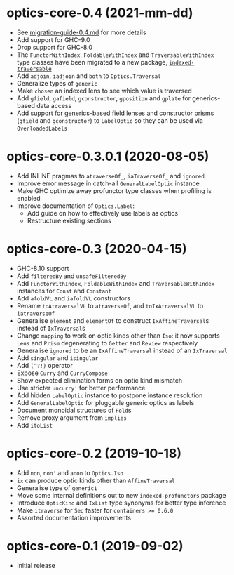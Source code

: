 # optics-core-0.4 (2021-mm-dd)
* See [migration-guide-0.4.md](#FIX-THIS-LINK-TO-GITHUB) for more details
* Add support for GHC-9.0
* Drop support for GHC-8.0
* The `FunctorWithIndex`, `FoldableWithIndex` and `TraversableWithIndex` type
  classes have been migrated to a new package,
  [`indexed-traversable`](https://hackage.haskell.org/package/indexed-traversable)
* Add `adjoin`, `iadjoin` and `both` to `Optics.Traversal`
* Generalize types of `generic`
* Make `chosen` an indexed lens to see which value is traversed
* Add `gfield`, `gafield`, `gconstructor`, `gposition` and `gplate` for
  generics-based data access
* Add support for generics-based field lenses and constructor prisms (`gfield`
  and `gconstructor`) to `LabelOptic` so they can be used via `OverloadedLabels`

# optics-core-0.3.0.1 (2020-08-05)
* Add INLINE pragmas to `atraverseOf_`, `iaTraverseOf_` and `ignored`
* Improve error message in catch-all `GeneralLabelOptic` instance
* Make GHC optimize away profunctor type classes when profiling is enabled
* Improve documentation of `Optics.Label`:
  - Add guide on how to effectively use labels as optics
  - Restructure existing sections

# optics-core-0.3 (2020-04-15)
* GHC-8.10 support
* Add `filteredBy` and `unsafeFilteredBy`
* Add `FunctorWithIndex`, `FoldableWithIndex` and `TraversableWithIndex`
  instances for `Const` and `Constant`
* Add `afoldVL` and `iafoldVL` constructors
* Rename `toAtraversalVL` to `atraverseOf`, and `toIxAtraversalVL` to `iatraverseOf`
* Generalise `element` and `elementOf` to construct `IxAffineTraversal`s
  instead of `IxTraversal`s
* Change `mapping` to work on optic kinds other than `Iso`: it now supports
  `Lens` and `Prism` degenerating to `Getter` and `Review` respectively
* Generalise `ignored` to be an `IxAffineTraversal` instead of an `IxTraversal`
* Add `singular` and `isingular`
* Add `(^?!)` operator
* Expose `Curry` and `CurryCompose`
* Show expected elimination forms on optic kind mismatch
* Use stricter `uncurry'` for better performance
* Add hidden `LabelOptic` instance to postpone instance resolution
* Add `GeneralLabelOptic` for pluggable generic optics as labels
* Document monoidal structures of `Fold`s
* Remove proxy argument from `implies`
* Add `itoList`

# optics-core-0.2 (2019-10-18)
* Add `non`, `non'` and `anon` to `Optics.Iso`
* `ix` can produce optic kinds other than `AffineTraversal`
* Generalise type of `generic1`
* Move some internal definitions out to new `indexed-profunctors` package
* Introduce `OpticKind` and `IxList` type synonyms for better type inference
* Make `itraverse` for `Seq` faster for `containers >= 0.6.0`
* Assorted documentation improvements

# optics-core-0.1 (2019-09-02)
* Initial release
